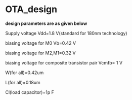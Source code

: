 # OTA_design

**design parameters are as given below**

Supply voltage Vdd=1.8 V(standard for 180nm technology)

biasing voltage for M0 Vb=0.42 V

biasing voltage for M2,M1=0.32 V

biasing voltage for composite transistor pair Vcmfb= 1 V

W(for all)=0.42um

L(for all)=0.18um

Cl(load capacitor)=1p F
